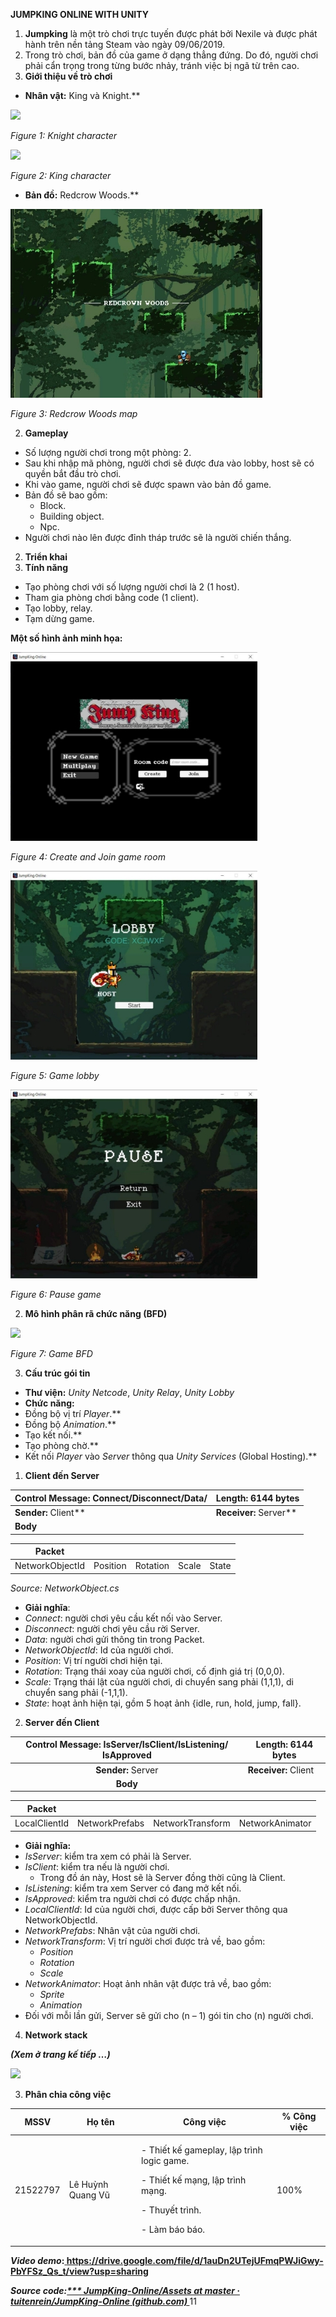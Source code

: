 ﻿**JUMPKING ONLINE WITH UNITY** 

   1. **Jumpking** là một trò chơi trực tuyến được phát bởi Nexile và được phát hành trên nền tảng Steam vào ngày 09/06/2019. 
   1. Trong trò chơi, bản đồ của game ở dạng thẳng đứng. Do đó, người chơi phải cẩn trọng trong từng bước nhảy, tránh việc bị ngã từ trên cao. 
1. **Giới<a name="_page2_x97.00_y223.00"></a> thiệu về trò chơi** 
- **Nhân vật:** King và Knight.** 

![](MD/Aspose.Words.0f2264f7-57f5-4ecd-bf6d-fd0698379140.003.png)

*Figure 1: Knight character* 

![](MD/Aspose.Words.0f2264f7-57f5-4ecd-bf6d-fd0698379140.004.png)

*Figure 2: King character* 

- **Bản đồ:** Redcrow Woods.** 

![](MD/Aspose.Words.0f2264f7-57f5-4ecd-bf6d-fd0698379140.005.jpeg)

*Figure 3: Redcrow Woods map* 

2. **Gameplay<a name="_page3_x97.00_y363.00"></a>**  
- Số lượng người chơi trong một phòng: 2. 
- Sau khi nhập mã phòng, người chơi sẽ được đưa vào lobby, host sẽ có quyền bắt đầu trò chơi. 
- Khi vào game, người chơi sẽ được spawn vào bản đồ game. 
- Bản đồ sẽ bao gồm:  
  - Block. 
  - Building object. 
  - Npc. 
- Người chơi nào lên được đỉnh tháp trước sẽ là người chiến thắng. 
2. **Triển<a name="_page3_x97.00_y535.00"></a> khai** 
1. **Tính<a name="_page3_x97.00_y556.00"></a> năng** 
- Tạo phòng chơi với số lượng người chơi là 2 (1 host). 
- Tham gia phòng chơi bằng code (1 client). 
- Tạo lobby, relay.  
- Tạm dừng game. 

<a name="_page4_x97.00_y71.00"></a>**Một số hình ảnh minh họa:**  

![](MD/Aspose.Words.0f2264f7-57f5-4ecd-bf6d-fd0698379140.006.jpeg)

*Figure 4: Create and Join game room* 

![](MD/Aspose.Words.0f2264f7-57f5-4ecd-bf6d-fd0698379140.007.jpeg)

*Figure 5: Game lobby* 

![](MD/Aspose.Words.0f2264f7-57f5-4ecd-bf6d-fd0698379140.008.jpeg)

*Figure 6: Pause game* 

2. **Mô<a name="_page5_x97.00_y354.00"></a> hình phân rã chức năng (BFD)** 

![](MD/Aspose.Words.0f2264f7-57f5-4ecd-bf6d-fd0698379140.009.png)

*Figure 7: Game BFD* 

3. **Cấu<a name="_page6_x97.00_y71.00"></a> trúc gói tin** 
- **Thư viện:** *Unity Netcode*, *Unity Relay*, *Unity Lobby* 
- **Chức năng:**  
- Đồng bộ vị trí *Player*.** 
- Đồng bộ *Animation*.** 
- Tạo kết nối.** 
- Tạo phòng chờ.** 
- Kết nối *Player* vào *Server* thông qua *Unity Services* (Global Hosting).** 
1. **Client<a name="_page6_x97.00_y227.00"></a> đến Server** 



|**Control Message:**  Connect/Disconnect/Data/ |**Length:** 6144 bytes |
| :- | - |
|**Sender:** Client** |**Receiver:** Server** |
|**Body** ||



|**Packet** |||||
| - | :- | :- | :- | :- |
|NetworkObjectId |Position |Rotation |Scale |State |

*Source: NetworkObject.cs* 

- **Giải nghĩa**: 
- *Connect*: người chơi yêu cầu kết nối vào Server. 
- *Disconnect*: người chơi yêu cầu rời Server. 
- *Data*: người chơi gửi thông tin trong Packet. 
- *NetworkObjectId*: Id của người chơi. 
- *Position*: Vị trí người chơi hiện tại. 
- *Rotation*: Trạng thái xoay của người chơi, cố định giá trị (0,0,0). 
- *Scale*: Trạng thái lật của người chơi, di chuyển sang phải (1,1,1), di chuyển sang phải (-1,1,1). 
- *State*: hoạt ảnh hiện tại, gồm 5 hoạt ảnh {idle, run, hold, jump, fall}. 
2. **Server<a name="_page7_x97.00_y106.00"></a> đến Client**  



|**Control Message:**  IsServer/IsClient/IsListening/ IsApproved |**Length:** 6144 bytes |
| :-: | - |
|**Sender:** Server |**Receiver:** Client |
|**Body** ||



|**Packet** ||||
| - | :- | :- | :- |
|LocalClientId |NetworkPrefabs |NetworkTransform |NetworkAnimator |

- **Giải nghĩa:** 
- *IsServer*: kiểm tra xem có phải là Server. 
- *IsClient*: kiểm tra nếu là người chơi. 
  - Trong đồ án này, Host sẽ là Server đồng thời cũng là Client. 
- *IsListening*: kiểm tra xem Server có đang mở kết nối. 
- *IsApproved*: kiểm tra người chơi có được chấp nhận. 
- *LocalClientId*: Id của người chơi, được cấp bởi Server thông qua NetworkObjectId. 
- *NetworkPrefabs*: Nhân vật của người chơi. 
- *NetworkTransform*: Vị trí người chơi được trả về, bao gồm: 
  - *Position* 
  - *Rotation* 
  - *Scale* 
- *NetworkAnimator*: Hoạt ảnh nhân vật được trả về, bao gồm: 
  - *Sprite* 
  - *Animation* 
- Đối với mỗi lần gửi, Server sẽ gửi cho (n – 1) gói tin cho (n) người chơi.  
4. **Network<a name="_page8_x97.00_y71.00"></a> stack**  

***(Xem ở trang kế tiếp …)*** 

![](MD/Aspose.Words.0f2264f7-57f5-4ecd-bf6d-fd0698379140.010.png)

3. **Phân<a name="_page10_x97.00_y71.00"></a> chia công việc** 



|**MSSV** |**Họ tên** |**Công việc** |**% Công việc** |
| - | - | - | - |
|21522797 |Lê Huỳnh Quang Vũ |<p>- Thiết kế gameplay, lập trình logic game. </p><p>- Thiết kế mạng, lập trình mạng. </p><p>- Thuyết trình. </p><p>- Làm báo báo. </p>|100% |

***Video demo*:[ https://drive.google.com/file/d/1auDn2UTejUFmqPWJiGwy- PbYFSz_Qs_t/view?usp=sharing ](https://drive.google.com/file/d/1auDn2UTejUFmqPWJiGwy-PbYFSz_Qs_t/view?usp=sharing)**

***Source code:[*** JumpKing-Online/Assets at master · tuitenrein/JumpKing-Online (github.com) ](https://github.com/tuitenrein/JumpKing-Online/tree/master/Assets)***
11 
